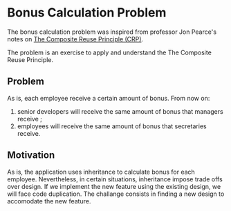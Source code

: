 # Bonus Calculation Problem

The bonus calculation problem was inspired from professor Jon Pearce's notes on [The Composite Reuse Principle (CRP)](http://www.cs.sjsu.edu/~pearce/cs251b/principles/crp.htm).

The problem is an exercise to apply and understand the The Composite Reuse Principle.

## Problem

As is, each employee receive a certain amount of bonus. From now on:

1. senior developers will receive the same amount of bonus that managers receive ;
2. employees will receive the same amount of bonus that secretaries receive.

## Motivation

As is, the application uses inheritance to calculate bonus for each employee. Nevertheless, in certain situations, inheritance impose trade offs over design. If we implement the new feature using the existing design, we will face code duplication. The challange consists in finding a new design to accomodate the new feature.
